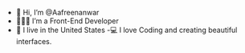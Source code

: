 - 👋 Hi, I’m @Aafreenanwar
- 👩🏻‍💻 I’m a Front-End Developer 
- 📍 I live in the United States
-💻 I love Coding and creating beautiful interfaces.

